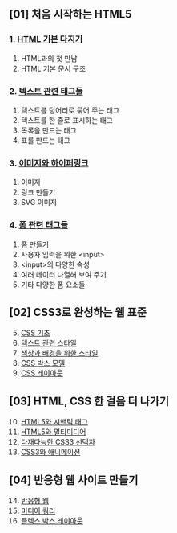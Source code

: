## [01] 처음 시작하는 HTML5
### 1. [HTML 기본 다지기](https://github.com/autroshot/studyroom/blob/7a2a86e46a0bcad96e19d72359a702496a6dff94/02-HTML+CSS/01-%EC%B2%98%EC%9D%8C%20%EC%8B%9C%EC%9E%91%ED%95%98%EB%8A%94%20HTML5/01-HTML%20%EA%B8%B0%EB%B3%B8%20%EB%8B%A4%EC%A7%80%EA%B8%B0.md)
1. HTML과의 첫 만남
2. HTML 기본 문서 구조
### 2. [텍스트 관련 태그들](https://github.com/autroshot/studyroom/blob/7a2a86e46a0bcad96e19d72359a702496a6dff94/02-HTML+CSS/01-%EC%B2%98%EC%9D%8C%20%EC%8B%9C%EC%9E%91%ED%95%98%EB%8A%94%20HTML5/02-%ED%85%8D%EC%8A%A4%ED%8A%B8%20%EA%B4%80%EB%A0%A8%20%ED%83%9C%EA%B7%B8%EB%93%A4.md)
1. 텍스트를 덩어리로 묶어 주는 태그
2. 텍스트를 한 줄로 표시하는 태그
3. 목록을 만드는 태그
4. 표를 만드는 태그
### 3. [이미지와 하이퍼링크](https://github.com/autroshot/studyroom/blob/7a2a86e46a0bcad96e19d72359a702496a6dff94/02-HTML+CSS/01-%EC%B2%98%EC%9D%8C%20%EC%8B%9C%EC%9E%91%ED%95%98%EB%8A%94%20HTML5/03-%EC%9D%B4%EB%AF%B8%EC%A7%80%EC%99%80%20%ED%95%98%EC%9D%B4%ED%8D%BC%EB%A7%81%ED%81%AC.md)
1. 이미지
2. 링크 만들기
3. SVG 이미지
### 4. [폼 관련 태그들](https://github.com/autroshot/studyroom/blob/7a2a86e46a0bcad96e19d72359a702496a6dff94/02-HTML+CSS/01-%EC%B2%98%EC%9D%8C%20%EC%8B%9C%EC%9E%91%ED%95%98%EB%8A%94%20HTML5/04-%ED%8F%BC%20%EA%B4%80%EB%A0%A8%20%ED%83%9C%EA%B7%B8%EB%93%A4.md)
1. 폼 만들기
2. 사용자 입력을 위한 \<input>
3. \<input>의 다양한 속성
4. 여러 데이터 나열해 보여 주기
5. 기타 다양한 폼 요소들

## [02] CSS3로 완성하는 웹 표준
5. [CSS 기초](https://github.com/autroshot/studyroom/blob/612af3cbe71f603e615e8c1605461489fcb36a94/02-HTML+CSS/02-CSS3%EB%A1%9C%20%EC%99%84%EC%84%B1%ED%95%98%EB%8A%94%20%EC%9B%B9%20%ED%91%9C%EC%A4%80/05-CSS%20%EA%B8%B0%EC%B4%88.md)
6. [텍스트 관련 스타일](https://github.com/autroshot/studyroom/blob/612af3cbe71f603e615e8c1605461489fcb36a94/02-HTML+CSS/02-CSS3%EB%A1%9C%20%EC%99%84%EC%84%B1%ED%95%98%EB%8A%94%20%EC%9B%B9%20%ED%91%9C%EC%A4%80/06-%ED%85%8D%EC%8A%A4%ED%8A%B8%20%EA%B4%80%EB%A0%A8%20%EC%8A%A4%ED%83%80%EC%9D%BC.md)
7. [색상과 배경을 위한 스타일](https://github.com/autroshot/studyroom/blob/612af3cbe71f603e615e8c1605461489fcb36a94/02-HTML+CSS/02-CSS3%EB%A1%9C%20%EC%99%84%EC%84%B1%ED%95%98%EB%8A%94%20%EC%9B%B9%20%ED%91%9C%EC%A4%80/07-%EC%83%89%EC%83%81%EA%B3%BC%20%EB%B0%B0%EA%B2%BD%EC%9D%84%20%EC%9C%84%ED%95%9C%20%EC%8A%A4%ED%83%80%EC%9D%BC.md)
8. [CSS 박스 모델](https://github.com/autroshot/studyroom/blob/612af3cbe71f603e615e8c1605461489fcb36a94/02-HTML+CSS/02-CSS3%EB%A1%9C%20%EC%99%84%EC%84%B1%ED%95%98%EB%8A%94%20%EC%9B%B9%20%ED%91%9C%EC%A4%80/08-CSS%20%EB%B0%95%EC%8A%A4%20%EB%AA%A8%EB%8D%B8.md)
9. [CSS 레이아웃](https://github.com/autroshot/studyroom/blob/612af3cbe71f603e615e8c1605461489fcb36a94/02-HTML+CSS/02-CSS3%EB%A1%9C%20%EC%99%84%EC%84%B1%ED%95%98%EB%8A%94%20%EC%9B%B9%20%ED%91%9C%EC%A4%80/09-CSS%20%EB%A0%88%EC%9D%B4%EC%95%84%EC%9B%83.md)

## [03] HTML, CSS 한 걸음 더 나가기
10. [HTML5와 시맨틱 태그](https://github.com/autroshot/studyroom/blob/612af3cbe71f603e615e8c1605461489fcb36a94/02-HTML+CSS/03-HTML,%20CSS%20%ED%95%9C%20%EA%B1%B8%EC%9D%8C%20%EB%8D%94%20%EB%82%98%EA%B0%80%EA%B8%B0/10-HTML5%EC%99%80%20%EC%8B%9C%EB%A7%A8%ED%8B%B1%20%ED%83%9C%EA%B7%B8.md)
11. [HTML5와 멀티미디어](https://github.com/autroshot/studyroom/blob/612af3cbe71f603e615e8c1605461489fcb36a94/02-HTML+CSS/03-HTML,%20CSS%20%ED%95%9C%20%EA%B1%B8%EC%9D%8C%20%EB%8D%94%20%EB%82%98%EA%B0%80%EA%B8%B0/11-HTML5%EC%99%80%20%EB%A9%80%ED%8B%B0%EB%AF%B8%EB%94%94%EC%96%B4.md)
12. [다재다능한 CSS3 선택자](https://github.com/autroshot/studyroom/blob/612af3cbe71f603e615e8c1605461489fcb36a94/02-HTML+CSS/03-HTML,%20CSS%20%ED%95%9C%20%EA%B1%B8%EC%9D%8C%20%EB%8D%94%20%EB%82%98%EA%B0%80%EA%B8%B0/12-%EB%8B%A4%EC%9E%AC%EB%8B%A4%EB%8A%A5%ED%95%9C%20CSS3%20%EC%84%A0%ED%83%9D%EC%9E%90.md)
13. [CSS3와 애니메이션](https://github.com/autroshot/studyroom/blob/612af3cbe71f603e615e8c1605461489fcb36a94/02-HTML+CSS/03-HTML,%20CSS%20%ED%95%9C%20%EA%B1%B8%EC%9D%8C%20%EB%8D%94%20%EB%82%98%EA%B0%80%EA%B8%B0/13-CSS3%EC%99%80%20%EC%95%A0%EB%8B%88%EB%A9%94%EC%9D%B4%EC%85%98.md)

## [04] 반응형 웹 사이트 만들기
14. [반응형 웹](https://github.com/autroshot/studyroom/blob/612af3cbe71f603e615e8c1605461489fcb36a94/02-HTML+CSS/04-%EB%B0%98%EC%9D%91%ED%98%95%20%EC%9B%B9%20%EC%82%AC%EC%9D%B4%ED%8A%B8%20%EB%A7%8C%EB%93%A4%EA%B8%B0/14-%EB%B0%98%EC%9D%91%ED%98%95%20%EC%9B%B9.md)
15. [미디어 쿼리](https://github.com/autroshot/studyroom/blob/612af3cbe71f603e615e8c1605461489fcb36a94/02-HTML+CSS/04-%EB%B0%98%EC%9D%91%ED%98%95%20%EC%9B%B9%20%EC%82%AC%EC%9D%B4%ED%8A%B8%20%EB%A7%8C%EB%93%A4%EA%B8%B0/15-%EB%AF%B8%EB%94%94%EC%96%B4%20%EC%BF%BC%EB%A6%AC.md)
16. [플렉스 박스 레이아웃](https://github.com/autroshot/studyroom/blob/612af3cbe71f603e615e8c1605461489fcb36a94/02-HTML+CSS/04-%EB%B0%98%EC%9D%91%ED%98%95%20%EC%9B%B9%20%EC%82%AC%EC%9D%B4%ED%8A%B8%20%EB%A7%8C%EB%93%A4%EA%B8%B0/16-%ED%94%8C%EB%A0%89%EC%8A%A4%20%EB%B0%95%EC%8A%A4%20%EB%A0%88%EC%9D%B4%EC%95%84%EC%9B%83.md)
